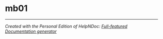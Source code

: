 # mb01


***
_Created with the Personal Edition of HelpNDoc: [Full-featured Documentation generator](<https://www.helpndoc.com>)_
